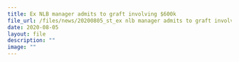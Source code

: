 ```yaml
---
title: Ex NLB manager admits to graft involving $600k
file_url: /files/news/20200805_st_ex nlb manager admits to graft involving 600k.pdf
date: 2020-08-05
layout: file
description: ""
image: ""
---
```


